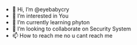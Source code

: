 - 👋 Hi, I’m @eyebabycry
- 👀 I’m interested in You
- 🌱 I’m currently learning phyton
- 💞️ I’m looking to collaborate on Security System
- 📫 How to reach me no u cant reach me
<!---
eyebabycry/eyebabycry is a ✨ special ✨ repository because its `README.md` (this file) appears on your GitHub profile.
You can click the Preview link to take a look at your changes.
--->
